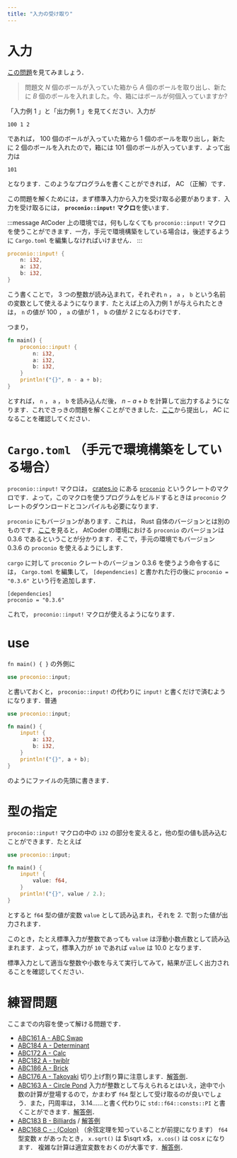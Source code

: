 ```yaml
---
title: "入力の受け取り"
---
```

# 入力
[この問題](https://atcoder.jp/contests/abc180/tasks/abc180_a)を見てみましょう．
> 問題文
> $N$ 個のボールが入っていた箱から $A$ 個のボールを取り出し、新たに $B$ 個のボールを入れました。今、箱にはボールが何個入っていますか?

「入力例 1 」と「出力例 1 」を見てください．入力が
```-:標準入力
100 1 2
```
であれば， 100 個のボールが入っていた箱から 1 個のボールを取り出し，新たに 2 個のボールを入れたので，箱には 101 個のボールが入っています．よって出力は
```-:標準出力
101
```
となります．このようなプログラムを書くことができれば， AC （正解）です．

この問題を解くためには，まず標準入力から入力を受け取る必要があります．入力を受け取るには， **`proconio::input!` マクロ**を使います．

:::message
AtCoder 上の環境では，何もしなくても `proconio::input!` マクロを使うことができます．一方，手元で環境構築をしている場合は，後述するように `Cargo.toml` を編集しなければいけません．
:::
```rust
proconio::input! {
    n: i32,
    a: i32,
    b: i32,
}
```
こう書くことで， 3 つの整数が読み込まれて，それぞれ `n` ， `a` ， `b` という名前の変数として使えるようになります．たとえば上の入力例 1 が与えられたときは， `n` の値が 100 ， `a` の値が 1 ， `b` の値が 2 になるわけです．

つまり，
```rust
fn main() {
    proconio::input! {
        n: i32,
        a: i32,
        b: i32,
    }
    println!("{}", n - a + b);
}
```
とすれば， `n` ， `a` ， `b` を読み込んだ後， $n - a + b$ を計算して出力するようになります．これでさっきの問題を解くことができました．[ここ](https://atcoder.jp/contests/abc180/submit?taskScreenName=abc180_a)から提出し， AC になることを確認してください．
# `Cargo.toml` （手元で環境構築をしている場合）
`proconio::input!` マクロは， [crates.io](https://crates.io) にある [`proconio`](https://crates.io/crates/proconio) というクレートのマクロです．よって，このマクロを使うプログラムをビルドするときは `proconio` クレートのダウンロードとコンパイルも必要になります．

`proconio` にもバージョンがあります．これは， Rust 自体のバージョンとは別のものです．[ここ](https://github.com/rust-lang-ja/atcoder-rust-resources/wiki/2020-Update)を見ると， AtCoder の環境における `proconio` のバージョンは 0.3.6 であるということが分かります．そこで，手元の環境でもバージョン 0.3.6 の `proconio` を使えるようにします．

`cargo` に対して `proconio` クレートのバージョン 0.3.6 を使うよう命令するには， `Cargo.toml` を編集して， `[dependencies]` と書かれた行の後に `proconio = "0.3.6"` という行を追加します．
```
[dependencies]
proconio = "0.3.6"
```
これで， `proconio::input!` マクロが使えるようになります．

# use
`fn main() { }` の外側に
```rust
use proconio::input;
```
と書いておくと， `proconio::input!` の代わりに `input!` と書くだけで済むようになります．普通
```rust
use proconio::input;

fn main() {
    input! {
        a: i32,
        b: i32,
    }
    println!("{}", a + b);
}
```
のようにファイルの先頭に書きます．
# 型の指定
`proconio::input!` マクロの中の `i32` の部分を変えると，他の型の値も読み込むことができます．たとえば
```rust
use proconio::input;

fn main() {
    input! {
        value: f64,
    }
    println!("{}", value / 2.);
}
```
とすると `f64` 型の値が変数 `value` として読み込まれ，それを 2. で割った値が出力されます．

このとき，たとえ標準入力が整数であっても `value` は浮動小数点数として読み込まれます．よって，標準入力が `10` であれば `value` は 10.0 となります．

標準入力として適当な整数や小数を与えて実行してみて，結果が正しく出力されることを確認してください．
# 練習問題
ここまでの内容を使って解ける問題です．
- [ABC161 A - ABC Swap](https://atcoder.jp/contests/abc161/tasks/abc161_a)
- [ABC184 A - Determinant](https://atcoder.jp/contests/abc184/tasks/abc184_a)
- [ABC172 A - Calc](https://atcoder.jp/contests/abc172/tasks/abc172_a)
- [ABC182 A - twiblr](https://atcoder.jp/contests/abc182/tasks/abc182_a)
- [ABC186 A - Brick](https://atcoder.jp/contests/abc186/tasks/abc186_a)
- [ABC176 A - Takoyaki](https://atcoder.jp/contests/abc176/tasks/abc176_a)
  切り上げ割り算に注意します．[解答例](https://atcoder.jp/contests/abc176/submissions/19108814)．
- [ABC163 A - Circle Pond](https://atcoder.jp/contests/abc163/tasks/abc163_a)
  入力が整数として与えられるとはいえ，途中で小数の計算が登場するので，かまわず `f64` 型として受け取るのが良いでしょう．また，円周率は， 3.14……と書く代わりに `std::f64::consts::PI` と書くことができます．[解答例](https://atcoder.jp/contests/abc163/submissions/19108930)．
- [ABC183 B - Billiards](https://atcoder.jp/contests/abc183/tasks/abc183_b) / [解答例](https://atcoder.jp/contests/abc183/submissions/19519502)
- [ABC168 C - : (Colon)](https://atcoder.jp/contests/abc168/tasks/abc168_c) （余弦定理を知っていることが前提になります）
  `f64` 型変数 $x$ があったとき， `x.sqrt()` は $\sqrt x$， `x.cos()` は $\cos x$ になります．
  複雑な計算は適宜変数をおくのが大事です．[解答例](https://atcoder.jp/contests/abc168/submissions/19109334)．
